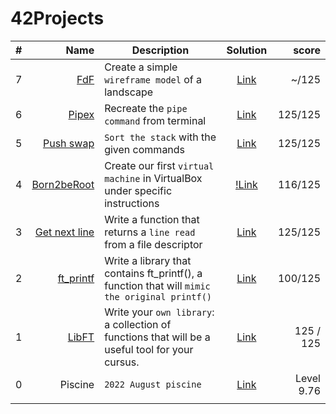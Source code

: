 # 42Projects

| # | Name | Description | Solution | score | 
|---| ---: | ----------- | :------: | ----: | 
| 7 | [FdF](https://github.com/Akadil/42project_fdf/blob/main/en.subject.pdf) | Create a simple `wireframe model` of a landscape | [Link](https://github.com/Akadil/42project_fdf) | ~/125 |
| 6 | [Pipex](https://github.com/Akadil/42project_pipex/blob/main/en.subject%20(1).pdf) | Recreate the `pipe command` from terminal | [Link](https://github.com/Akadil/42project_pipex) | 125/125 |
| 5 | [Push swap](https://github.com/Akadil/42project_push_swap/blob/main/en.subject.pdf) | `Sort the stack` with the given commands | [Link](https://github.com/Akadil/42project_push_swap) | 125/125 |
| 4 | [Born2beRoot](https://github.com/Akadil/42Projects/blob/main/born2beroot/en.subject.pdf) | Create our first `virtual machine` in VirtualBox under specific instructions | [!Link](https://www.youtube.com/watch?v=dQw4w9WgXcQ) | 116/125 |
| 3 | [Get next line](https://github.com/Akadil/42Projects/blob/main/get_next_line/en.subject.pdf) | Write a function that returns a `line read` from a file descriptor | [Link](https://github.com/Akadil/42Projects/tree/main/get_next_line) | 125/125 |
| 2 | [ft_printf](https://github.com/Akadil/42Projects/blob/main/printf/en.subject.pdf) | Write a library that contains ft_printf(), a function that will `mimic the original printf()` | [Link](https://github.com/Akadil/42Projects/tree/main/printf) | 100/125 |
| 1 | [LibFT](https://github.com/Akadil/42Projects/blob/main/libft/en.subject.pdf) | Write your `own library`: a collection of functions that will be a useful tool for your cursus. | [Link](https://github.com/Akadil/42Projects/tree/main/libft) | 125 / 125 |
| 0 | Piscine | `2022 August piscine` | [Link](https://github.com/Akadil/42Piscine) | Level 9.76 |
|  |  |  |  |  |
